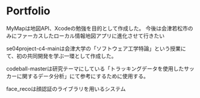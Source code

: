 # Portfolio

MyMapは地図API、Xcodeの勉強を目的として作成した。
今後は会津若松市のみにファーカスしたローカル情報地図アプリに進化させて行きたい

se04project-c4-mainは会津大学の「ソフトウェア工学特論」という授業にて、初の共同開発を学ぶ一環として作成した。

codeball-masterは研究テーマにしている「トラッキングデータを使用したサッカーに関するデータ分析」にて参考にするために使用する。

face_recoは顔認証のライブラリを用いるシステム
